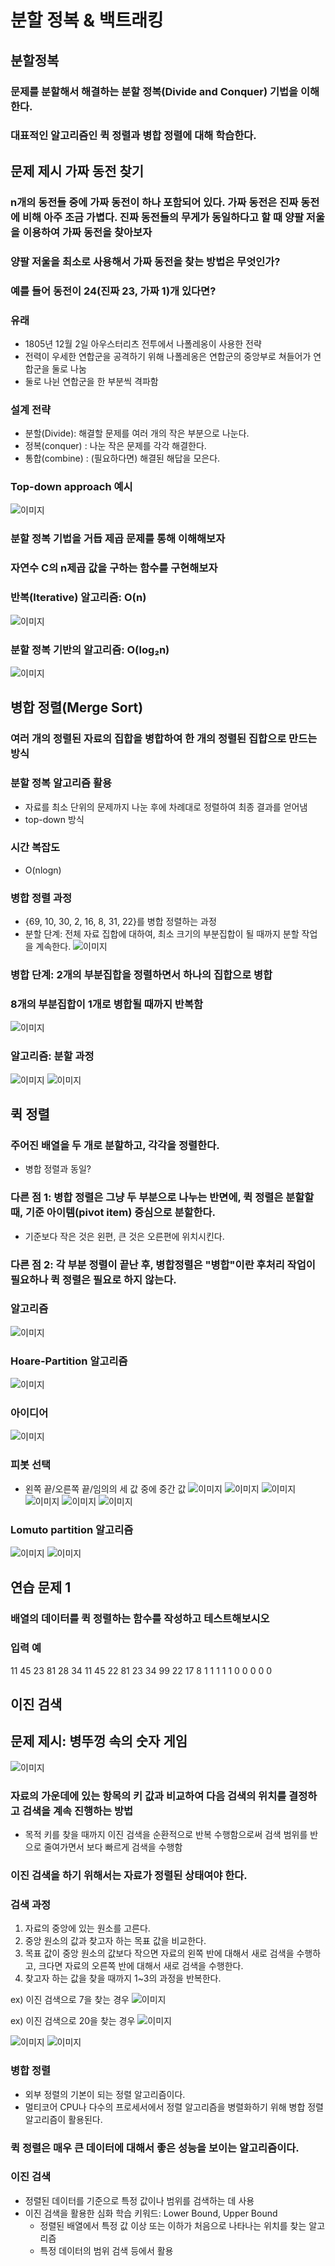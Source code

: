 # 분할 정복 & 백트래킹
## 분할정복
### 문제를 분할해서 해결하는 분할 정복(Divide and Conquer) 기법을 이해한다.
### 대표적인 알고리즘인 퀵 정렬과 병합 정렬에 대해 학습한다.

## 문제 제시 가짜 동전 찾기
### n개의 동전들 중에 가짜 동전이 하나 포함되어 있다. 가짜 동전은 진짜 동전에 비해 아주 조금 가볍다. 진짜 동전들의 무게가 동일하다고 할 때 양팔 저울을 이용하여 가짜 동전을 찾아보자

### 양팔 저울을 최소로 사용해서 가짜 동전을 찾는 방법은 무엇인가?
### 예를 들어 동전이 24(진짜 23, 가짜 1)개 있다면?

### 유래
 - 1805년 12월 2일 아우스터리츠 전투에서 나폴레옹이 사용한 전략
 - 전력이 우세한 연합군을 공격하기 위해 나폴레옹은 연합군의 중앙부로 쳐들어가 연합군을 둘로 나눔
 - 둘로 나뉜 연합군을 한 부분씩 격파함

### 설계 전략
 - 분할(Divide): 해결할 문제를 여러 개의 작은 부분으로 나눈다.
 - 정복(conquer) : 나눈 작은 문제를 각각 해결한다.
 - 통합(combine) : (필요하다면) 해결된 해답을 모은다.

### Top-down approach 예시
![이미지](./images/capture_762.PNG)
### 분할 정복 기법을 거듭 제곱 문제를 통해 이해해보자
### 자연수 C의 n제곱 값을 구하는 함수를 구현해보자

### 반복(Iterative) 알고리즘: O(n)
![이미지](./images/capture_763.PNG)

### 분할 정복 기반의 알고리즘: O(log₂n)
![이미지](./images/capture_764.PNG)

## 병합 정렬(Merge Sort)
### 여러 개의 정렬된 자료의 집합을 병합하여 한 개의 정렬된 집합으로 만드는 방식

### 분할 정복 알고리즘 활용
 - 자료를 최소 단위의 문제까지 나눈 후에 차례대로 정렬하여 최종 결과를 얻어냄
 - top-down 방식

### 시간 복잡도
 - O(nlogn)

### 병합 정렬 과정
 - {69, 10, 30, 2, 16, 8, 31, 22}를 병합 정렬하는 과정
 - 분할 단계: 전체 자료 집합에 대하여, 최소 크기의 부분집합이 될 때까지 분할 작업을 계속한다.
![이미지](./images/capture_765.PNG)

### 병합 단계: 2개의 부분집합을 정렬하면서 하나의 집합으로 병합
### 8개의 부분집합이 1개로 병합될 때까지 반복함
![이미지](./images/capture_766.PNG)

### 알고리즘: 분할 과정
![이미지](./images/capture_767.PNG)
![이미지](./images/capture_768.PNG)

## 퀵 정렬
### 주어진 배열을 두 개로 분할하고, 각각을 정렬한다.
   - 병합 정렬과 동일?

### 다른 점 1: 병합 정렬은 그냥 두 부분으로 나누는 반면에, 퀵 정렬은 분할할 때, 기준 아이템(pivot item) 중심으로 분할한다.
 - 기준보다 작은 것은 왼편, 큰 것은 오른편에 위치시킨다.

### 다른 점 2: 각 부분 정렬이 끝난 후, 병합정렬은 "병합"이란 후처리 작업이 필요하나 퀵 정렬은 필요로 하지 않는다.

### 알고리즘
![이미지](./images/capture_769.PNG)

### Hoare-Partition 알고리즘
![이미지](./images/capture_770.PNG)

### 아이디어
![이미지](./images/capture_771.PNG)

### 피봇 선택
 - 왼쪽 끝/오른쪽 끝/임의의 세 값 중에 중간 값
![이미지](./images/capture_772.PNG)
![이미지](./images/capture_773.PNG)
![이미지](./images/capture_774.PNG)
![이미지](./images/capture_775.PNG)
![이미지](./images/capture_776.PNG)
![이미지](./images/capture_777.PNG)

### Lomuto partition 알고리즘
![이미지](./images/capture_778.PNG)
![이미지](./images/capture_779.PNG)

## 연습 문제 1
### 배열의 데이터를 퀵 정렬하는 함수를 작성하고 테스트해보시오

### 입력 예
11 45 23 81 28 34
11 45 22 81 23 34 99 22 17 8
1 1 1 1 1 0 0 0 0 0

## 이진 검색
## 문제 제시: 병뚜껑 속의 숫자 게임
![이미지](./images/capture_780.PNG)

### 자료의 가운데에 있는 항목의 키 값과 비교하여 다음 검색의 위치를 결정하고 검색을 계속 진행하는 방법
 - 목적 키를 찾을 때까지 이진 검색을 순환적으로 반복 수행함으로써 검색 범위를 반으로 줄여가면서 보다 빠르게 검색을 수행함

### 이진 검색을 하기 위해서는 자료가 정렬된 상태여야 한다.

### 검색 과정
 1. 자료의 중앙에 있는 원소를 고른다.
 2. 중앙 원소의 값과 찾고자 하는 목표 값을 비교한다.
 3. 목표 값이 중앙 원소의 값보다 작으면 자료의 왼쪽 반에 대해서 새로 검색을 수행하고, 크다면 자료의 오른쪽 반에 대해서 새로 검색을 수행한다.
 4. 찾고자 하는 값을 찾을 때까지 1~3의 과정을 반복한다.

ex) 이진 검색으로 7을 찾는 경우
![이미지](./images/capture_781.PNG)

ex) 이진 검색으로 20을 찾는 경우
![이미지](./images/capture_782.PNG)

![이미지](./images/capture_783.PNG)
![이미지](./images/capture_784.PNG)

### 병합 정렬
 - 외부 정렬의 기본이 되는 정렬 알고리즘이다.
 - 멀티코어 CPU나 다수의 프로세서에서 정렬 알고리즘을 병렬화하기 위해 병합 정렬 알고리즘이 활용된다.

### 퀵 정렬은 매우 큰 데이터에 대해서 좋은 성능을 보이는 알고리즘이다.
### 이진 검색
  - 정렬된 데이터를 기준으로 특정 값이나 범위를 검색하는 데 사용
  - 이진 검색을 활용한 심화 학습 키워드: Lower Bound, Upper Bound
     - 정렬된 배열에서 특정 값 이상 또는 이하가 처음으로 나타나는 위치를 찾는 알고리즘
     - 특정 데이터의 범위 검색 등에서 활용